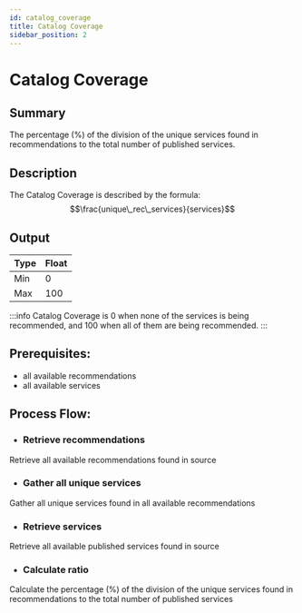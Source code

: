 ```yaml
---
id: catalog_coverage
title: Catalog Coverage
sidebar_position: 2
---
```


# Catalog Coverage

## Summary
The percentage (%) of the division of the unique services found in recommendations to the total number of published services.

## Description
The Catalog Coverage is described by the formula: $$\frac{unique\_rec\_services}{services}$$

## Output

| Type | Float |
| --- | ----------- |
| Min | 0 |
| Max | 100 |

:::info
Catalog Coverage is 0 when none of the services is being recommended, and 100 when all of them are being recommended.
:::

## Prerequisites:
* all available recommendations
* all available services

## Process Flow:
* ### Retrieve recommendations
Retrieve all available recommendations found in source
* ### Gather all unique services
Gather all unique services found in all available recommendations
* ### Retrieve services
Retrieve all available published services found in source
* ### Calculate ratio
Calculate the percentage (%) of the division of the unique services found in recommendations to the total number of published services

